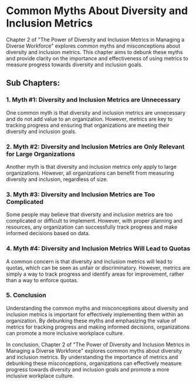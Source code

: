 Common Myths About Diversity and Inclusion Metrics
============================================================================================================

Chapter 2 of "The Power of Diversity and Inclusion Metrics in Managing a Diverse Workforce" explores common myths and misconceptions about diversity and inclusion metrics. This chapter aims to debunk these myths and provide clarity on the importance and effectiveness of using metrics to measure progress towards diversity and inclusion goals.

Sub Chapters:
-------------

### 1. Myth #1: Diversity and Inclusion Metrics are Unnecessary

One common myth is that diversity and inclusion metrics are unnecessary and do not add value to an organization. However, metrics are key to tracking progress and ensuring that organizations are meeting their diversity and inclusion goals.

### 2. Myth #2: Diversity and Inclusion Metrics are Only Relevant for Large Organizations

Another myth is that diversity and inclusion metrics only apply to large organizations. However, all organizations can benefit from measuring diversity and inclusion, regardless of size.

### 3. Myth #3: Diversity and Inclusion Metrics are Too Complicated

Some people may believe that diversity and inclusion metrics are too complicated or difficult to implement. However, with proper planning and resources, any organization can successfully track progress and make informed decisions based on data.

### 4. Myth #4: Diversity and Inclusion Metrics Will Lead to Quotas

A common concern is that diversity and inclusion metrics will lead to quotas, which can be seen as unfair or discriminatory. However, metrics are simply a way to track progress and identify areas for improvement, rather than a way to enforce quotas.

### 5. Conclusion

Understanding the common myths and misconceptions about diversity and inclusion metrics is important for effectively implementing them within an organization. By debunking these myths and emphasizing the value of metrics for tracking progress and making informed decisions, organizations can promote a more inclusive workplace culture.

In conclusion, Chapter 2 of "The Power of Diversity and Inclusion Metrics in Managing a Diverse Workforce" explores common myths about diversity and inclusion metrics. By understanding the importance of metrics and debunking these misconceptions, organizations can effectively measure progress towards diversity and inclusion goals and promote a more inclusive workplace culture.
